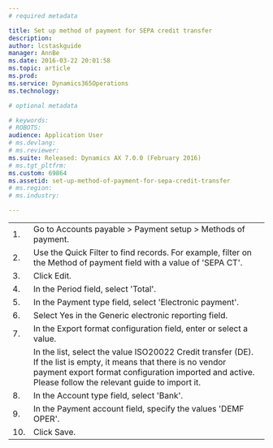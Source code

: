 ```yaml
---
# required metadata

title: Set up method of payment for SEPA credit transfer
description: 
author: lcstaskguide
manager: AnnBe
ms.date: 2016-03-22 20:01:58
ms.topic: article
ms.prod: 
ms.service: Dynamics365Operations
ms.technology: 

# optional metadata

# keywords: 
# ROBOTS: 
audience: Application User
# ms.devlang: 
# ms.reviewer: 
ms.suite: Released: Dynamics AX 7.0.0 (February 2016)
# ms.tgt_pltfrm: 
ms.custom: 69864
ms.assetid: set-up-method-of-payment-for-sepa-credit-transfer
# ms.region: 
# ms.industry: 

---
```


|     |                                                                                                                                                                                                                             |
|-----|-----------------------------------------------------------------------------------------------------------------------------------------------------------------------------------------------------------------------------|
| 1.  | Go to Accounts payable &gt; Payment setup &gt; Methods of payment.                                                                                                                                                          |
| 2.  | Use the Quick Filter to find records. For example, filter on the Method of payment field with a value of 'SEPA CT'.                                                                                                         |
| 3.  | Click Edit.                                                                                                                                                                                                                 |
| 4.  | In the Period field, select 'Total'.                                                                                                                                                                                        |
| 5.  | In the Payment type field, select 'Electronic payment'.                                                                                                                                                                     |
| 6.  | Select Yes in the Generic electronic reporting field.                                                                                                                                                                       |
| 7.  | In the Export format configuration field, enter or select a value.                                                                                                                                                          |
|     | In the list, select the value ISO20022 Credit transfer (DE). If the list is empty, it means that there is no vendor payment export format configuration imported and active. Please follow the relevant guide to import it. |
| 8.  | In the Account type field, select 'Bank'.                                                                                                                                                                                   |
| 9.  | In the Payment account field, specify the values 'DEMF OPER'.                                                                                                                                                               |
| 10. | Click Save.                                                                                                                                                                                                                 |



